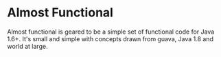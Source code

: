 Almost Functional
=================

Almost functional is geared to be a simple set of functional code for Java 1.6+. It's small and simple with concepts
drawn from guava, Java 1.8 and world at large.
